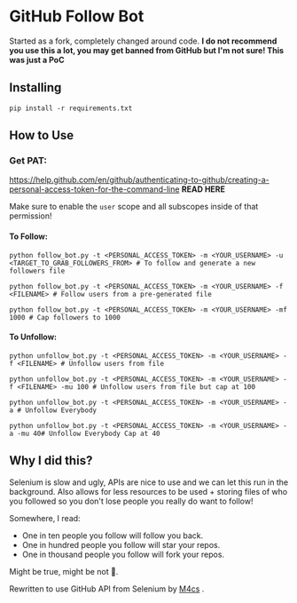 # GitHub Follow Bot

Started as a fork, completely changed around code. **I do not recommend you use this a lot, you may get banned from GitHub but I'm not sure! This was just a PoC**

## Installing

```
pip install -r requirements.txt
```

## How to Use

### Get PAT:

https://help.github.com/en/github/authenticating-to-github/creating-a-personal-access-token-for-the-command-line **READ HERE**

Make sure to enable the `user` scope and all subscopes inside of that permission!

#### To Follow:

```
python follow_bot.py -t <PERSONAL_ACCESS_TOKEN> -m <YOUR_USERNAME> -u <TARGET_TO_GRAB_FOLLOWERS_FROM> # To follow and generate a new followers file

python follow_bot.py -t <PERSONAL_ACCESS_TOKEN> -m <YOUR_USERNAME> -f <FILENAME> # Follow users from a pre-generated file

python follow_bot.py -t <PERSONAL_ACCESS_TOKEN> -m <YOUR_USERNAME> -mf 1000 # Cap followers to 1000
```

#### To Unfollow:

```
python unfollow_bot.py -t <PERSONAL_ACCESS_TOKEN> -m <YOUR_USERNAME> -f <FILENAME> # Unfollow users from file

python unfollow_bot.py -t <PERSONAL_ACCESS_TOKEN> -m <YOUR_USERNAME> -f <FILENAME> -mu 100 # Unfollow users from file but cap at 100

python unfollow_bot.py -t <PERSONAL_ACCESS_TOKEN> -m <YOUR_USERNAME> -a # Unfollow Everybody

python unfollow_bot.py -t <PERSONAL_ACCESS_TOKEN> -m <YOUR_USERNAME> -a -mu 40# Unfollow Everybody Cap at 40
```

## Why I did this?

Selenium is slow and ugly, APIs are nice to use and we can let this run in the background. Also allows for less resources to be used + storing files of who you followed so you don't lose people you really do want to follow!

Somewhere, I read:
- One in ten people you follow will follow you back.
- One in hundred people you follow will star your repos.
- One in thousand people you follow will fork your repos.

Might be true, might be not 🤷‍.

Rewritten to use GitHub API from Selenium by [M4cs](https://github.com/M4cs) .
